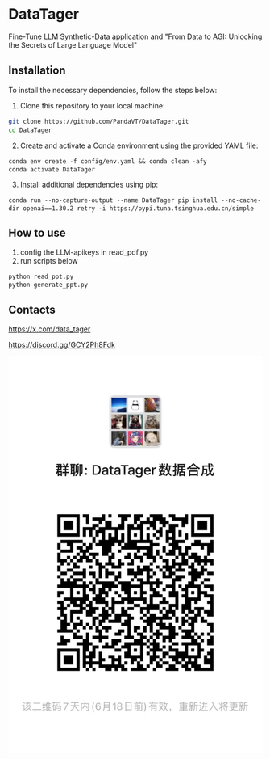 # DataTager
Fine-Tune LLM Synthetic-Data application and "From Data to AGI: Unlocking the Secrets of Large Language Model"

## Installation

To install the necessary dependencies, follow the steps below:

1. Clone this repository to your local machine:

```bash
git clone https://github.com/PandaVT/DataTager.git
cd DataTager
```

2. Create and activate a Conda environment using the provided YAML file:

```
conda env create -f config/env.yaml && conda clean -afy
conda activate DataTager
```

3. Install additional dependencies using pip:

```
conda run --no-capture-output --name DataTager pip install --no-cache-dir openai==1.30.2 retry -i https://pypi.tuna.tsinghua.edu.cn/simple

```

## How to use

1. config the LLM-apikeys in read_pdf.py
2. run scripts below
```
python read_ppt.py
python generate_ppt.py
```

## Contacts

https://x.com/data_tager

https://discord.gg/GCY2Ph8Fdk

![](https://raw.githubusercontent.com/PandaVT/DataTager/main/assert/wechat_group.jpg)

